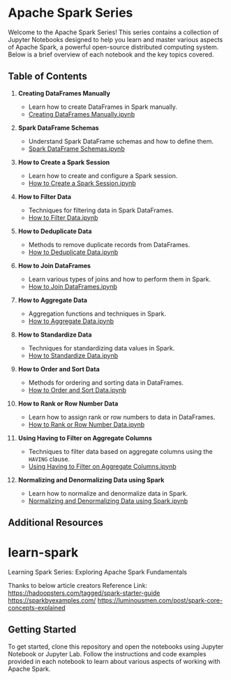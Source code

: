 # Apache Spark Series

Welcome to the Apache Spark Series! This series contains a collection of Jupyter Notebooks designed to help you learn and master various aspects of Apache Spark, a powerful open-source distributed computing system. Below is a brief overview of each notebook and the key topics covered.

## Table of Contents

1. **Creating DataFrames Manually**
   - Learn how to create DataFrames in Spark manually.
   - [Creating DataFrames Manually.ipynb](./1.%20Creating%20DataFrames%20Manually.ipynb)

2. **Spark DataFrame Schemas**
   - Understand Spark DataFrame schemas and how to define them.
   - [Spark DataFrame Schemas.ipynb](./2.%20Spark%20DataFrame%20Schemas.ipynb)

3. **How to Create a Spark Session**
   - Learn how to create and configure a Spark session.
   - [How to Create a Spark Session.ipynb](./3.%20How%20to%20Create%20a%20Spark%20Session.ipynb)

4. **How to Filter Data**
   - Techniques for filtering data in Spark DataFrames.
   - [How to Filter Data.ipynb](./4.%20How%20to%20Filter%20Data.ipynb)

5. **How to Deduplicate Data**
   - Methods to remove duplicate records from DataFrames.
   - [How to Deduplicate Data.ipynb](./5.%20How%20to%20Deduplicate%20Data.ipynb)

6. **How to Join DataFrames**
   - Learn various types of joins and how to perform them in Spark.
   - [How to Join DataFrames.ipynb](./6.%20How%20to%20Join%20DataFrames.ipynb)

7. **How to Aggregate Data**
   - Aggregation functions and techniques in Spark.
   - [How to Aggregate Data.ipynb](./7.%20How%20to%20Aggregate%20Data.ipynb)

8. **How to Standardize Data**
   - Techniques for standardizing data values in Spark.
   - [How to Standardize Data.ipynb](./8.%20How%20to%20Standardize%20Data.ipynb)

9. **How to Order and Sort Data**
   - Methods for ordering and sorting data in DataFrames.
   - [How to Order and Sort Data.ipynb](./9.%20How%20to%20Order%20and%20Sort%20Data.ipynb)

10. **How to Rank or Row Number Data**
    - Learn how to assign rank or row numbers to data in DataFrames.
    - [How to Rank or Row Number Data.ipynb](./10.%20How%20to%20Rank%20or%20Row%20Number%20Data.ipynb)

11. **Using Having to Filter on Aggregate Columns**
    - Techniques to filter data based on aggregate columns using the `HAVING` clause.
    - [Using Having to Filter on Aggregate Columns.ipynb](./11.%20Using%20Having%20to%20Filter%20on%20Aggregate%20Columns.ipynb)

12. **Normalizing and Denormalizing Data using Spark**
    - Learn how to normalize and denormalize data in Spark.
    - [Normalizing and Denormalizing Data using Spark.ipynb](./12.%20Normalizing%20and%20Denormalizing%20Data%20using%20Spark.ipynb)

## Additional Resources

# learn-spark
Learning Spark Series: Exploring Apache Spark Fundamentals

Thanks to below article creators
Reference Link: 
https://hadoopsters.com/tagged/spark-starter-guide
https://sparkbyexamples.com/
https://luminousmen.com/post/spark-core-concepts-explained

## Getting Started

To get started, clone this repository and open the notebooks using Jupyter Notebook or Jupyter Lab. Follow the instructions and code examples provided in each notebook to learn about various aspects of working with Apache Spark.







